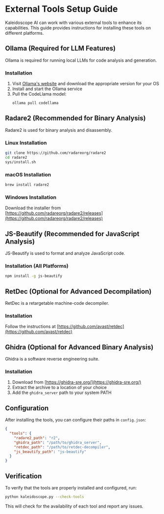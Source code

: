 # External Tools Setup Guide

Kaleidoscope AI can work with various external tools to enhance its capabilities. This guide provides instructions for installing these tools on different platforms.

## Ollama (Required for LLM Features)

Ollama is required for running local LLMs for code analysis and generation.

### Installation

1. Visit [Ollama's website](https://ollama.ai) and download the appropriate version for your OS
2. Install and start the Ollama service
3. Pull the CodeLlama model:
   ```bash
   ollama pull codellama
   ```

## Radare2 (Recommended for Binary Analysis)

Radare2 is used for binary analysis and disassembly.

### Linux Installation

```bash
git clone https://github.com/radareorg/radare2
cd radare2
sys/install.sh
```

### macOS Installation

```bash
brew install radare2
```

### Windows Installation

Download the installer from [https://github.com/radareorg/radare2/releases](https://github.com/radareorg/radare2/releases)

## JS-Beautify (Recommended for JavaScript Analysis)

JS-Beautify is used to format and analyze JavaScript code.

### Installation (All Platforms)

```bash
npm install -g js-beautify
```

## RetDec (Optional for Advanced Decompilation)

RetDec is a retargetable machine-code decompiler.

### Installation

Follow the instructions at [https://github.com/avast/retdec](https://github.com/avast/retdec)

## Ghidra (Optional for Advanced Binary Analysis)

Ghidra is a software reverse engineering suite.

### Installation

1. Download from [https://ghidra-sre.org/](https://ghidra-sre.org/)
2. Extract the archive to a location of your choice
3. Add the `ghidra_server` path to your system PATH

## Configuration

After installing the tools, you can configure their paths in `config.json`:

```json
{
  "tools": {
    "radare2_path": "r2",
    "ghidra_path": "/path/to/ghidra_server",
    "retdec_path": "/path/to/retdec-decompiler",
    "js_beautify_path": "js-beautify"
  }
}
```

## Verification

To verify that the tools are properly installed and configured, run:

```bash
python kaleidoscope.py --check-tools
```

This will check for the availability of each tool and report any issues.
